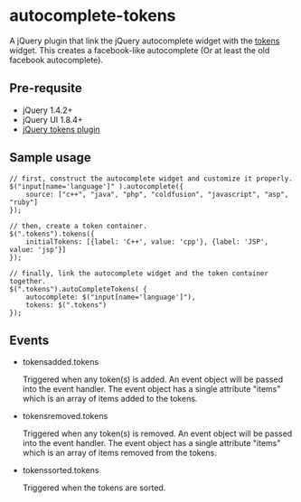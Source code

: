autocomplete-tokens
===================

A jQuery plugin that link the jQuery autocomplete widget with the [tokens](https://github.com/chancharles/jquery-tokens) widget. This creates a facebook-like autocomplete (Or at least the old facebook autocomplete).

Pre-requsite
------------

  * jQuery 1.4.2+
  * jQuery UI 1.8.4+
  * [jQuery tokens plugin](https://github.com/chancharles/jquery-tokens)

Sample usage
------------
    // first, construct the autocomplete widget and customize it properly.
    $("input[name='language']" ).autocomplete({ 
        source: ["c++", "java", "php", "coldfusion", "javascript", "asp", "ruby"]
    });

    // then, create a token container.
    $(".tokens").tokens({
        initialTokens: [{label: 'C++', value: 'cpp'}, {label: 'JSP', value: 'jsp'}]
    });

    // finally, link the autocomplete widget and the token container together.
    $(".tokens").autoCompleteTokens( {
        autocomplete: $("input[name='language']"),
        tokens: $(".tokens")
    });

Events
------

 * tokensadded.tokens

   Triggered when any token(s) is added. An event object will be passed into the event handler. The event object has a single attribute "items" which is an array of items added to the tokens.

 * tokensremoved.tokens

   Triggered when any token(s) is removed. An event object will be passed into the event handler. The event object has a single attribute "items" which is an array of items removed from the tokens.

 * tokenssorted.tokens

   Triggered when the tokens are sorted.
